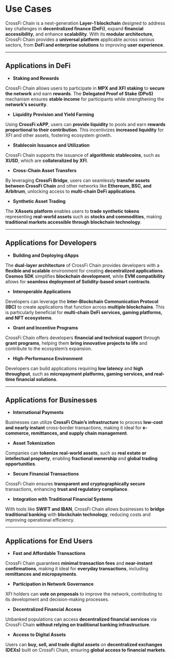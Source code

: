 # Use Cases

CrossFi Chain is a next-generation **Layer-1 blockchain** designed to address key challenges in **decentralized finance (DeFi)**, expand **financial accessibility**, and enhance **scalability**. With its **modular architecture**, CrossFi Chain provides a **universal platform** applicable across various sectors, from **DeFi and enterprise solutions** to improving **user experience**.

***

## **Applications in DeFi**

* **Staking and Rewards**

CrossFi Chain allows users to participate in **MPX and XFI staking** to **secure the network** and earn **rewards**. The **Delegated Proof of Stake (DPoS)** mechanism ensures **stable income** for participants while strengthening the **network’s security**.

* **Liquidity Provision and Yield Farming**

Using **CrossFi xAPP**, users can **provide liquidity** to pools and earn **rewards proportional to their contribution**. This incentivizes **increased liquidity** for XFI and other assets, fostering ecosystem growth.

* **Stablecoin Issuance and Utilization**

CrossFi Chain supports the issuance of **algorithmic stablecoins**, such as **XUSD**, which are **collateralized by XFI**.

* **Cross-Chain Asset Transfers**

By leveraging **CrossFi Bridge**, users can seamlessly **transfer assets between CrossFi Chain** and other networks like **Ethereum, BSC, and Arbitrum**, unlocking access to **multi-chain DeFi applications**.

* **Synthetic Asset Trading**

The **XAssets platform** enables users to **trade synthetic tokens** representing **real-world assets** such as **stocks and commodities**, making **traditional markets accessible through blockchain technology**.

***

## **Applications for Developers**

* **Building and Deploying dApps**

The **dual-layer architecture** of CrossFi Chain provides developers with a **flexible and scalable** environment for creating **decentralized applications**. **Cosmos SDK** simplifies **blockchain development**, while **EVM compatibility** allows for **seamless deployment of Solidity-based smart contracts**.

* **Interoperable Applications**

Developers can leverage the **Inter-Blockchain Communication Protocol (IBC)** to create applications that function across **multiple blockchains**. This is particularly beneficial for **multi-chain DeFi services, gaming platforms, and NFT ecosystems**.

* **Grant and Incentive Programs**

CrossFi Chain offers developers **financial and technical support** through **grant programs**, helping them **bring innovative projects to life** and contribute to the ecosystem’s expansion.

* **High-Performance Environment**

Developers can build applications requiring **low latency** and **high throughput**, such as **micropayment platforms, gaming services, and real-time financial solutions**.

***

## **Applications for Businesses**

* **International Payments**

Businesses can utilize **CrossFi Chain’s infrastructure** to process **low-cost and nearly instant** cross-border transactions, making it ideal for **e-commerce, remittances, and supply chain management**.

* **Asset Tokenization**

Companies can **tokenize real-world assets**, such as **real estate or intellectual property**, enabling **fractional ownership** and **global trading opportunities**.

* **Secure Financial Transactions**

CrossFi Chain ensures **transparent and cryptographically secure** transactions, enhancing **trust and regulatory compliance**.

* **Integration with Traditional Financial Systems**

With tools like **SWIFT and IBAN**, CrossFi Chain allows businesses to **bridge traditional banking** with **blockchain technology**, reducing costs and improving operational efficiency.

***

## **Applications for End Users**

* **Fast and Affordable Transactions**

CrossFi Chain guarantees **minimal transaction fees** and **near-instant confirmations**, making it ideal for **everyday transactions**, including **remittances and micropayments**.

* **Participation in Network Governance**

XFI holders can **vote on proposals** to improve the network, contributing to its development and decision-making processes.

* **Decentralized Financial Access**

Unbanked populations can access **decentralized financial services** via CrossFi Chain **without relying on traditional banking infrastructure**.

* **Access to Digital Assets**

Users can **buy, sell, and trade digital assets** on **decentralized exchanges (DEXs)** built on CrossFi Chain, ensuring **global access to financial markets**.
